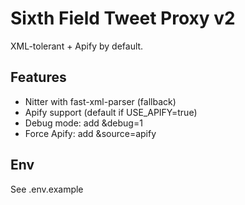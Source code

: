 # Sixth Field Tweet Proxy v2

XML-tolerant + Apify by default.

## Features
- Nitter with fast-xml-parser (fallback)
- Apify support (default if USE_APIFY=true)
- Debug mode: add &debug=1
- Force Apify: add &source=apify

## Env
See .env.example
